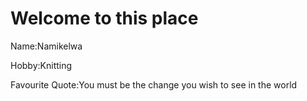# Welcome to this place

Name:Namikelwa

Hobby:Knitting

Favourite Quote:You must be the change you wish to see in the world
